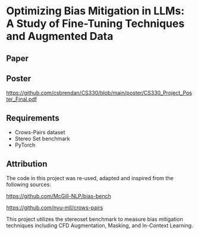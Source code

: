 # Optimizing Bias Mitigation in LLMs: A Study of Fine-Tuning Techniques and Augmented Data

## Paper

## Poster
https://github.com/csbrendan/CS330/blob/main/poster/CS330_Project_Poster_Final.pdf



## Requirements

- Crows-Pairs dataset
- Stereo Set benchmark
- PyTorch


## Attribution

The code in this project was re-used, adapted and inspired from the following sources:

https://github.com/McGill-NLP/bias-bench

https://github.com/nyu-mll/crows-pairs



This project utilizes the stereoset benchmark to measure bias mitigation techniques including CFD Augmentation, Masking, and In-Context Learning.
